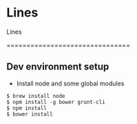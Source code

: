 # Lines
Lines

===============================

Dev environment setup
---------------------

* Install node and some global modules

```
$ brew install node
$ npm install -g bower grunt-cli
$ npm install
$ bower install
```

